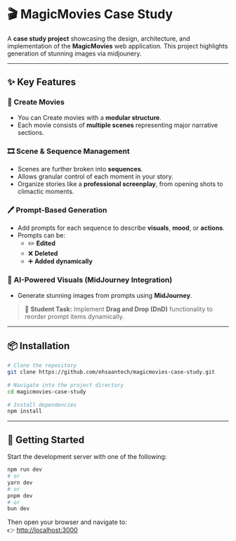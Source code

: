 # 🎬 MagicMovies Case Study
 
A **case study project** showcasing the design, architecture, and implementation of the **MagicMovies** web application. This project highlights generation of stunning images via midjounery.
 
---
 
## ✨ Key Features
 
### 🧱 Create Movies
- You can Create movies with a **modular structure**.
- Each movie consists of **multiple scenes** representing major narrative sections.
 
### 🎞️ Scene & Sequence Management
- Scenes are further broken into **sequences**.
- Allows granular control of each moment in your story.
- Organize stories like a **professional screenplay**, from opening shots to climactic moments.
 
### 🖊️ Prompt-Based Generation
- Add prompts for each sequence to describe **visuals**, **mood**, or **actions**.
- Prompts can be:
  - ✏️ **Edited**
  - ❌ **Deleted**
  - ➕ **Added dynamically**
 
### 🧠 AI-Powered Visuals (MidJourney Integration)
- Generate stunning images from prompts using **MidJourney**.
 
> 🧩 **Student Task:** Implement **Drag and Drop (DnD)** functionality to reorder prompt items dynamically.
 
---
 
## 📦 Installation
 
```bash
# Clone the repository
git clone https://github.com/ehsaantech/magicmovies-case-study.git
 
# Navigate into the project directory
cd magicmovies-case-study
 
# Install dependencies
npm install
```
 
---
 
## 🚀 Getting Started
 
Start the development server with one of the following:
 
```bash
npm run dev
# or
yarn dev
# or
pnpm dev
# or
bun dev
```
 
Then open your browser and navigate to:  
👉 [http://localhost:3000](http://localhost:3000)